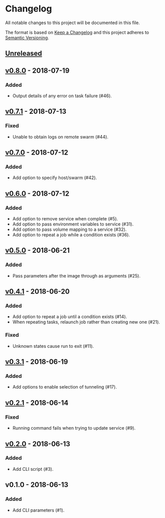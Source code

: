 # Changelog
All notable changes to this project will be documented in this file.

The format is based on [Keep a Changelog](https://keepachangelog.com/en/1.0.0/)
and this project adheres to [Semantic Versioning](https://semver.org/spec/v2.0.0.html).

## [Unreleased]

## [v0.8.0] - 2018-07-19
### Added
- Output details of any error on task failure (#46).

## [v0.7.1] - 2018-07-13
### Fixed
- Unable to obtain logs on remote swarm (#44).

## [v0.7.0] - 2018-07-12
### Added
- Add option to specify host/swarm (#42).

## [v0.6.0] - 2018-07-12
### Added
- Add option to remove service when complete (#5).
- Add option to pass environment variables to service (#31).
- Add option to pass volume mapping to a service (#32).
- Add option to repeat a job while a condition exists (#36).

## [v0.5.0] - 2018-06-21
### Added
- Pass parameters after the image through as arguments (#25).

## [v0.4.1] - 2018-06-20
### Added
- Add option to repeat a job until a condition exists (#14).
- When repeating tasks, relaunch job rather than creating new one (#21).
### Fixed
- Unknown states cause run to exit (#11).

## [v0.3.1] - 2018-06-19
### Added
- Add options to enable selection of tunneling (#17).

## [v0.2.1] - 2018-06-14
### Fixed
- Running command fails when trying to update service (#9).

## [v0.2.0] - 2018-06-13
### Added
- Add CLI script (#3).

## v0.1.0 - 2018-06-13
### Added
- Add CLI parameters (#1).

[v0.2.0]: https://github.com/markbirbeck/docker-job/compare/v0.1.0...v0.2.0
[v0.2.1]: https://github.com/markbirbeck/docker-job/compare/v0.2.0...v0.2.1
[v0.3.1]: https://github.com/markbirbeck/docker-job/compare/v0.2.1...v0.3.1
[v0.4.1]: https://github.com/markbirbeck/docker-job/compare/v0.3.1...v0.4.1
[v0.5.0]: https://github.com/markbirbeck/docker-job/compare/v0.4.1...v0.5.0
[v0.6.0]: https://github.com/markbirbeck/docker-job/compare/v0.5.0...v0.6.0
[v0.7.0]: https://github.com/markbirbeck/docker-job/compare/v0.6.0...v0.7.0
[v0.7.1]: https://github.com/markbirbeck/docker-job/compare/v0.7.0...v0.7.1
[v0.8.0]: https://github.com/markbirbeck/docker-job/compare/v0.7.0...v0.8.0
[Unreleased]: https://github.com/markbirbeck/docker-job/compare/v0.8.0...HEAD
